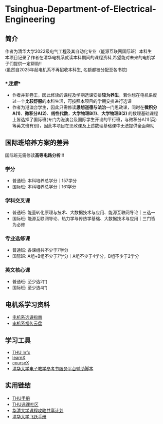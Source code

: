 # Tsinghua-Department-of-Electrical-Engineering
## 简介
作者为清华大学2022级电气工程及其自动化专业（能源互联网国际班）本科生  
本项目记录了作者在清华电机系就读本科期间的课程资料,希望能对未来的电机学子们提供一定帮助!!  
(虽然自2025年起电机系不再招收本科生, 名额都被分配至各书院)    

### \**注意*\*  
- 作者并非卷王，因此修读的课程及学期选课安排**较为养生**，若你想在电机系度过一个**比较舒服**的本科生活，可按照本项目的学期安排进行选课  
- 作者为港澳台学生，因此只需修读**思想道德与法治**一门思政课，同时在**微积分A(1)**、**微积分A(2)**、**线性代数**，**大学物理B(1)**、**大学物理B(2)** 的数理基础课程上皆选择了国际班(专门为港澳台及国际学生开设的平行班，与微积分A(1)(英)等英文班有别)，因此本项目在思政课及上述数理基础课中无法提供全面帮助

## 国际班培养方案的差异  
国际班无需修读**高等电路分析**!!!
### 学分
- 普通班: 本科培养总学分｜157学分  
- 国际班: 本科培养总学分｜161学分  
### 学科交叉课
- 普通班: 能量转化原理与技术、大数据技术与应用、能源互联网导论｜三选一  
- 国际班: 能源互联网导论、热力学与传热学基础、大数据技术与应用｜三门皆为必修
### 专业选修课  
- 普通班: 各课组共不少于7学分  
- 国际班: A组+B组不少于7学分｜A组不少于4学分，B组不少于2学分  
### 英文核心课
- 普通班: 至少选2门  
- 国际班: 至少选4门  
## 电机系学习资料
- [电机系选课指南](https://docs.qq.com/sheet/DTWlBTERkaE56ckxY)  
- [电机系祖传云盘](https://cloud.tsinghua.edu.cn/d/d0d66bf31b95408ab095/)  
## 学习工具
- [THU Info](https://github.com/thu-info-community/thu-info-app)  
- [learnX](https://github.com/robertying/learnX)  
- [courseX](https://tsinghua.app/courses)  
- [清华大学电子教学参考书服务平台辅助脚本](https://github.com/A1phaN/tsinghua-ereserves-lib-downloader?tab=readme-ov-file)  
## 实用链结
- [THU手册](https://yourschool.cc/thubook/)
- [THU选课社区](https://yourschool.cc/thucourse/courses)
- [华清大学课程攻略共享计划](https://in.closed.social:9443/pastExam/login/)  
- [清华大学飞跃手册](https://feiyue.online/)
